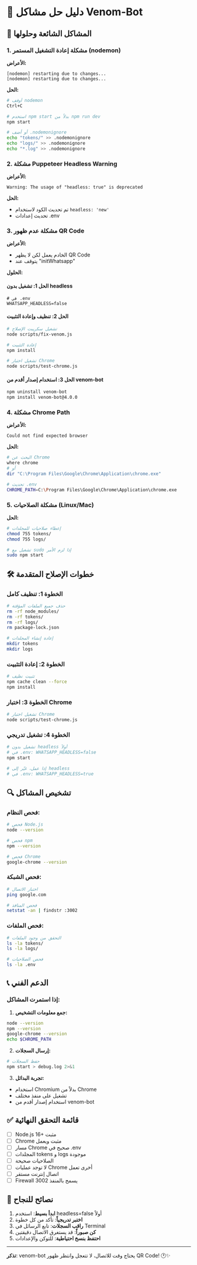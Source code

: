 # 🔧 دليل حل مشاكل Venom-Bot

## 🚨 المشاكل الشائعة وحلولها

### 1. مشكلة إعادة التشغيل المستمر (nodemon)

**الأعراض:**
```
[nodemon] restarting due to changes...
[nodemon] restarting due to changes...
```

**الحل:**
```bash
# أوقف nodemon
Ctrl+C

# استخدم npm start بدلاً من npm run dev
npm start

# أو أضف .nodemonignore
echo "tokens/" >> .nodemonignore
echo "logs/" >> .nodemonignore
echo "*.log" >> .nodemonignore
```

### 2. مشكلة Puppeteer Headless Warning

**الأعراض:**
```
Warning: The usage of "headless: true" is deprecated
```

**الحل:**
- تم تحديث الكود لاستخدام `headless: 'new'`
- تحديث إعدادات .env

### 3. مشكلة عدم ظهور QR Code

**الأعراض:**
- الخادم يعمل لكن لا يظهر QR Code
- يتوقف عند "initWhatsapp"

**الحلول:**

#### الحل 1: تشغيل بدون headless
```env
# في .env
WHATSAPP_HEADLESS=false
```

#### الحل 2: تنظيف وإعادة التثبيت
```bash
# تشغيل سكريبت الإصلاح
node scripts/fix-venom.js

# إعادة التثبيت
npm install

# تشغيل اختبار Chrome
node scripts/test-chrome.js
```

#### الحل 3: استخدام إصدار أقدم من venom-bot
```bash
npm uninstall venom-bot
npm install venom-bot@4.0.0
```

### 4. مشكلة Chrome Path

**الأعراض:**
```
Could not find expected browser
```

**الحل:**
```bash
# البحث عن Chrome
where chrome
# أو
dir "C:\Program Files\Google\Chrome\Application\chrome.exe"

# تحديث .env
CHROME_PATH=C:\Program Files\Google\Chrome\Application\chrome.exe
```

### 5. مشكلة الصلاحيات (Linux/Mac)

**الحل:**
```bash
# إعطاء صلاحيات للمجلدات
chmod 755 tokens/
chmod 755 logs/

# تشغيل مع sudo إذا لزم الأمر
sudo npm start
```

## 🛠️ خطوات الإصلاح المتقدمة

### الخطوة 1: تنظيف كامل
```bash
# حذف جميع الملفات المؤقتة
rm -rf node_modules/
rm -rf tokens/
rm -rf logs/
rm package-lock.json

# إعادة إنشاء المجلدات
mkdir tokens
mkdir logs
```

### الخطوة 2: إعادة التثبيت
```bash
# تثبيت نظيف
npm cache clean --force
npm install
```

### الخطوة 3: اختبار Chrome
```bash
# تشغيل اختبار Chrome
node scripts/test-chrome.js
```

### الخطوة 4: تشغيل تدريجي
```bash
# تشغيل بدون headless أولاً
# في .env: WHATSAPP_HEADLESS=false
npm start

# إذا عمل، غيّر إلى headless
# في .env: WHATSAPP_HEADLESS=true
```

## 🔍 تشخيص المشاكل

### فحص النظام:
```bash
# فحص Node.js
node --version

# فحص npm
npm --version

# فحص Chrome
google-chrome --version
```

### فحص الشبكة:
```bash
# اختبار الاتصال
ping google.com

# فحص المنافذ
netstat -an | findstr :3002
```

### فحص الملفات:
```bash
# التحقق من وجود الملفات
ls -la tokens/
ls -la logs/

# فحص الصلاحيات
ls -la .env
```

## 📞 الدعم الفني

### إذا استمرت المشاكل:

1. **جمع معلومات التشخيص:**
```bash
node --version
npm --version
google-chrome --version
echo $CHROME_PATH
```

2. **إرسال السجلات:**
```bash
# حفظ السجلات
npm start > debug.log 2>&1
```

3. **تجربة البدائل:**
- استخدام Chromium بدلاً من Chrome
- تشغيل على منفذ مختلف
- استخدام إصدار أقدم من venom-bot

## ✅ قائمة التحقق النهائية

- [ ] Node.js 16+ مثبت
- [ ] Chrome مثبت ويعمل
- [ ] مسار Chrome صحيح في .env
- [ ] المجلدات tokens و logs موجودة
- [ ] الصلاحيات صحيحة
- [ ] لا توجد عمليات Chrome أخرى تعمل
- [ ] اتصال إنترنت مستقر
- [ ] Firewall يسمح بالمنفذ 3002

## 🎯 نصائح للنجاح

1. **ابدأ بسيط**: استخدم headless=false أولاً
2. **اختبر تدريجياً**: تأكد من كل خطوة
3. **راقب السجلات**: تابع الرسائل في Terminal
4. **كن صبوراً**: قد يستغرق الاتصال دقيقتين
5. **احتفظ بنسخ احتياطية**: للتوكن والإعدادات

---

**تذكر**: venom-bot يحتاج وقت للاتصال، لا تتعجل وانتظر ظهور QR Code! 🕐✨